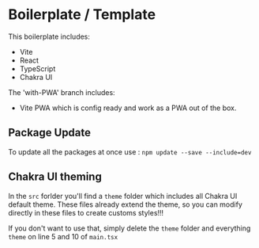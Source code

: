 # Boilerplate / Template

This boilerplate includes:
- Vite
- React
- TypeScript
- Chakra UI

The 'with-PWA' branch includes:
- Vite PWA which is config ready and work as a PWA out of the box.

## Package Update

To update all the packages at once use :
`npm update --save --include=dev`

## Chakra UI theming

In the `src` forlder you'll find a `theme` folder which includes all Chakra UI default theme.
These files already extend the theme, so you can modify directly in these files to create customs styles!!!

If you don't want to use that, simply delete the `theme` folder and everything `theme` on line 5 and 10 of `main.tsx`
